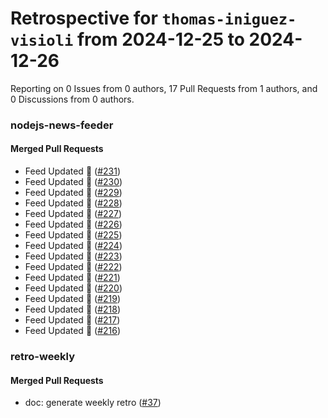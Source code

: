 # Retrospective for `thomas-iniguez-visioli` from 2024-12-25 to 2024-12-26

Reporting on 0 Issues from 0 authors, 17 Pull Requests from 1 authors, and 0 Discussions from 0 authors.


### nodejs-news-feeder

#### Merged Pull Requests

- Feed Updated 🍿 ([#231](https://github.com/thomas-iniguez-visioli/nodejs-news-feeder/pull/231))
- Feed Updated 🍿 ([#230](https://github.com/thomas-iniguez-visioli/nodejs-news-feeder/pull/230))
- Feed Updated 🍿 ([#229](https://github.com/thomas-iniguez-visioli/nodejs-news-feeder/pull/229))
- Feed Updated 🍿 ([#228](https://github.com/thomas-iniguez-visioli/nodejs-news-feeder/pull/228))
- Feed Updated 🍿 ([#227](https://github.com/thomas-iniguez-visioli/nodejs-news-feeder/pull/227))
- Feed Updated 🍿 ([#226](https://github.com/thomas-iniguez-visioli/nodejs-news-feeder/pull/226))
- Feed Updated 🍿 ([#225](https://github.com/thomas-iniguez-visioli/nodejs-news-feeder/pull/225))
- Feed Updated 🍿 ([#224](https://github.com/thomas-iniguez-visioli/nodejs-news-feeder/pull/224))
- Feed Updated 🍿 ([#223](https://github.com/thomas-iniguez-visioli/nodejs-news-feeder/pull/223))
- Feed Updated 🍿 ([#222](https://github.com/thomas-iniguez-visioli/nodejs-news-feeder/pull/222))
- Feed Updated 🍿 ([#221](https://github.com/thomas-iniguez-visioli/nodejs-news-feeder/pull/221))
- Feed Updated 🍿 ([#220](https://github.com/thomas-iniguez-visioli/nodejs-news-feeder/pull/220))
- Feed Updated 🍿 ([#219](https://github.com/thomas-iniguez-visioli/nodejs-news-feeder/pull/219))
- Feed Updated 🍿 ([#218](https://github.com/thomas-iniguez-visioli/nodejs-news-feeder/pull/218))
- Feed Updated 🍿 ([#217](https://github.com/thomas-iniguez-visioli/nodejs-news-feeder/pull/217))
- Feed Updated 🍿 ([#216](https://github.com/thomas-iniguez-visioli/nodejs-news-feeder/pull/216))

### retro-weekly

#### Merged Pull Requests

- doc: generate weekly retro ([#37](https://github.com/thomas-iniguez-visioli/retro-weekly/pull/37))